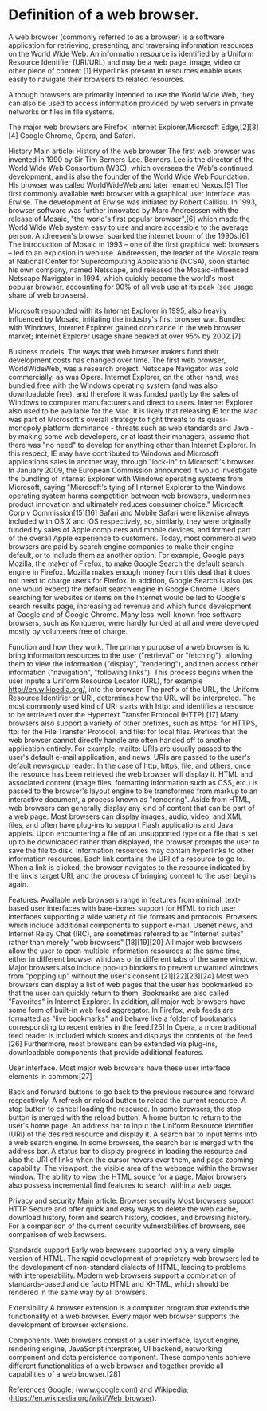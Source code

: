<h1>Definition of a web browser.</h1>
A web browser (commonly referred to as a browser) is a software application for retrieving, presenting,
and traversing information resources on the World Wide Web. 
An information resource is identified by a Uniform Resource Identifier (URI/URL) and may be a web page, 
image, video or other piece of content.[1] Hyperlinks present in resources enable users easily to navigate
their browsers to related resources.

Although browsers are primarily intended to use the World Wide Web, 
they can also be used to access information provided by web servers in private networks or files in file systems.

The major web browsers are Firefox, Internet Explorer/Microsoft Edge,[2][3][4] Google Chrome, Opera, and Safari.

History
Main article: History of the web browser
The first web browser was invented in 1990 by Sir Tim Berners-Lee. Berners-Lee is the director of the World Wide Web 
Consortium (W3C), which oversees the Web's continued development, and is also the founder of the World Wide Web Foundation. 
His browser was called WorldWideWeb and later renamed Nexus.[5]
The first commonly available web browser with a graphical user interface was Erwise. 
The development of Erwise was initiated by Robert Cailliau.
In 1993, browser software was further innovated by Marc Andreessen with the release of Mosaic, 
"the world's first popular browser",[6] which made the World Wide Web system easy to use and more accessible to the 
average person. Andreesen's browser sparked the internet boom of the 1990s.[6] 
The introduction of Mosaic in 1993 – one of the first graphical web browsers – led to an explosion in web use. 
Andreessen, the leader of the Mosaic team at National Center for Supercomputing Applications (NCSA), soon started his 
own company, named Netscape, and released the Mosaic-influenced Netscape Navigator in 1994, which quickly became the
world's most popular browser, accounting for 90% of all web use at its peak (see usage share of web browsers).

Microsoft responded with its Internet Explorer in 1995, also heavily influenced by Mosaic, initiating 
the industry's first browser war. Bundled with Windows, Internet Explorer gained dominance in the web browser market; 
Internet Explorer usage share peaked at over 95% by 2002.[7]

Business models.
The ways that web browser makers fund their development costs has changed over time. 
The first web browser, WorldWideWeb, was a research project.
Netscape Navigator was sold commercially, as was Opera.
Internet Explorer, on the other hand, was bundled free with the Windows operating system (and was also downloadable free), 
and therefore it was funded partly by the sales of Windows to computer manufacturers and direct to users. 
Internet Explorer also used to be available for the Mac. It is likely that releasing IE for the Mac was part 
of Microsoft's overall strategy to fight threats to its quasi-monopoly platform dominance - threats such as web standards 
and Java - by making some web developers, or at least their managers, assume that there was "no need" to develop
for anything other than Internet Explorer. In this respect, IE may have contributed to Windows and Microsoft applications
sales in another way, through "lock-in" to Microsoft's browser.
In January 2009, the European Commission announced it would investigate the bundling of 
Internet Explorer with Windows operating systems from Microsoft, saying "Microsoft's tying of I
nternet Explorer to the Windows operating system harms competition between web browsers, 
undermines product innovation and ultimately reduces consumer choice." Microsoft Corp v Commission[15][16]
Safari and Mobile Safari were likewise always included with OS X and iOS respectively, so, 
similarly, they were originally funded by sales of Apple computers and mobile devices, and formed part of 
the overall Apple experience to customers.
Today, most commercial web browsers are paid by search engine companies to make their engine default, 
or to include them as another option. For example, Google pays Mozilla, the maker of Firefox, to make Google 
Search the default search engine in Firefox. Mozilla makes enough money from this deal that it does not need 
to charge users for Firefox. In addition, Google Search is also (as one would expect) the default search engine 
in Google Chrome. Users searching for websites or items on the Internet would be led to Google's search results page,
increasing ad revenue and which funds development at Google and of Google Chrome.
Many less-well-known free software browsers, such as Konqueror, were hardly funded at all and were developed mostly by
volunteers free of charge. 

Function and how they work.
The primary purpose of a web browser is to bring information resources to the user ("retrieval" or "fetching"), 
allowing them to view the information ("display", "rendering"), and then access other information ("navigation", 
"following links").
This process begins when the user inputs a Uniform Resource Locator (URL), for example http://en.wikipedia.org/, 
into the browser. The prefix of the URL, the Uniform Resource Identifier or URI, determines how the URL will be interpreted.
The most commonly used kind of URI starts with http: and identifies a resource to be retrieved over the Hypertext Transfer 
Protocol (HTTP).[17] Many browsers also support a variety of other prefixes, such as https: for HTTPS, ftp: for the File 
Transfer Protocol, and file: for local files. Prefixes that the web browser cannot directly handle are often handed off to 
another application entirely. For example, mailto: URIs are usually passed to the user's default e-mail application,
and news: URIs are passed to the user's default newsgroup reader.
In the case of http, https, file, and others, once the resource has been retrieved the web browser will display it. 
HTML and associated content (image files, formatting information such as CSS, etc.) is passed to the browser's layout
engine to be transformed from markup to an interactive document, a process known as "rendering". Aside from HTML, 
web browsers can generally display any kind of content that can be part of a web page. Most browsers can display images, 
audio, video, and XML files, and often have plug-ins to support Flash applications and Java applets. Upon encountering a 
file of an unsupported type or a file that is set up to be downloaded rather than displayed, the browser prompts the user 
to save the file to disk.
Information resources may contain hyperlinks to other information resources. Each link contains the URI of a resource to 
go to. When a link is clicked, the browser navigates to the resource indicated by the link's target URI, and the process 
of bringing content to the user begins again.

Features.
Available web browsers range in features from minimal, text-based user interfaces with bare-bones support for HTML to 
rich user interfaces supporting a wide variety of file formats and protocols. Browsers which include additional components 
to support e-mail, Usenet news, and Internet Relay Chat (IRC), are sometimes referred to as "Internet suites" rather than 
merely "web browsers".[18][19][20]
All major web browsers allow the user to open multiple information resources at the same time, either in different browser 
windows or in different tabs of the same window. Major browsers also include pop-up blockers to prevent unwanted windows from 
"popping up" without the user's consent.[21][22][23][24]
Most web browsers can display a list of web pages that the user has bookmarked so that the user can quickly return to them.
Bookmarks are also called "Favorites" in Internet Explorer. In addition, all major web browsers have some form of built-in
web feed aggregator. In Firefox, web feeds are formatted as "live bookmarks" and behave like a folder of bookmarks 
corresponding to recent entries in the feed.[25] In Opera, a more traditional feed reader is included which stores
and displays the contents of the feed.[26]
Furthermore, most browsers can be extended via plug-ins, downloadable components that provide additional features.

User interface.
Most major web browsers have these user interface elements in common:[27]

Back and forward buttons to go back to the previous resource and forward respectively.
A refresh or reload button to reload the current resource.
A stop button to cancel loading the resource. In some browsers, the stop button is merged with the reload button.
A home button to return to the user's home page.
An address bar to input the Uniform Resource Identifier (URI) of the desired resource and display it.
A search bar to input terms into a web search engine. In some browsers, the search bar is merged with the address bar.
A status bar to display progress in loading the resource and also the URI of links when the cursor hovers over them,
and page zooming capability.
The viewport, the visible area of the webpage within the browser window.
The ability to view the HTML source for a page.
Major browsers also possess incremental find features to search within a web page.

Privacy and security
Main article: Browser security
Most browsers support HTTP Secure and offer quick and easy ways to delete the web cache, 
download history, form and search history, cookies, and browsing history. 
For a comparison of the current security vulnerabilities of browsers, see comparison of web browsers.

Standards support
Early web browsers supported only a very simple version of HTML. 
The rapid development of proprietary web browsers led to the development of non-standard dialects of HTML, 
leading to problems with interoperability. Modern web browsers support a combination of standards-based 
and de facto HTML and XHTML, which should be rendered in the same way by all browsers.

Extensibility
A browser extension is a computer program that extends the functionality of a web browser. 
Every major web browser supports the development of browser extensions.

Components.
Web browsers consist of a user interface, layout engine, rendering engine, JavaScript interpreter, 
UI backend, networking component and data persistence component. These components achieve different 
functionalities of a web browser and together provide all capabilities of a web browser.[28]

References
Google; (www.google.com) and Wikipedia; (https://en.wikipedia.org/wiki/Web_browser).
